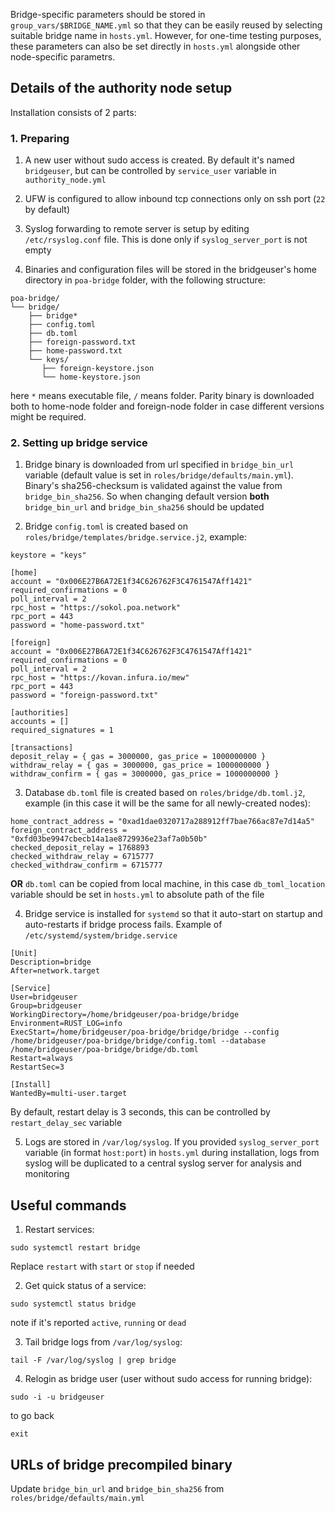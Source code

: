 Bridge-specific parameters should be stored in `group_vars/$BRIDGE_NAME.yml` so that they can be easily reused by selecting suitable bridge name in `hosts.yml`. However, for one-time testing purposes, these parameters can also be set directly in `hosts.yml` alongside other node-specific parametrs.

## Details of the authority node setup
Installation consists of 2 parts:

### 1. Preparing
1. A new user without sudo access is created. By default it's named `bridgeuser`, but can be controlled by `service_user` variable in `authority_node.yml`

2. UFW is configured to allow inbound tcp connections only on ssh port (`22` by default)

3. Syslog forwarding to remote server is setup by editing `/etc/rsyslog.conf` file. This is done only if `syslog_server_port` is not empty

4. Binaries and configuration files will be stored in the bridgeuser's home directory in `poa-bridge` folder, with the following structure:
```
poa-bridge/
└── bridge/
    ├── bridge*
    ├── config.toml
    ├── db.toml
    ├── foreign-password.txt
    ├── home-password.txt
    └── keys/
       ├── foreign-keystore.json
       └── home-keystore.json
```
here `*` means executable file, `/` means folder. Parity binary is downloaded both to home-node folder and foreign-node folder in case different versions might be required.

### 2. Setting up bridge service
1. Bridge binary is downloaded from url specified in `bridge_bin_url` variable (default value is set in `roles/bridge/defaults/main.yml`). Binary's sha256-checksum is validated against the value from `bridge_bin_sha256`. So when changing default version **both** `bridge_bin_url` and `bridge_bin_sha256` should be updated

2. Bridge `config.toml` is created based on `roles/bridge/templates/bridge.service.j2`, example:
```
keystore = "keys"

[home]
account = "0x006E27B6A72E1f34C626762F3C4761547Aff1421"
required_confirmations = 0
poll_interval = 2
rpc_host = "https://sokol.poa.network"
rpc_port = 443
password = "home-password.txt"

[foreign]
account = "0x006E27B6A72E1f34C626762F3C4761547Aff1421"
required_confirmations = 0
poll_interval = 2
rpc_host = "https://kovan.infura.io/mew"
rpc_port = 443
password = "foreign-password.txt"

[authorities]
accounts = []
required_signatures = 1

[transactions]
deposit_relay = { gas = 3000000, gas_price = 1000000000 }
withdraw_relay = { gas = 3000000, gas_price = 1000000000 }
withdraw_confirm = { gas = 3000000, gas_price = 1000000000 }
```

3. Database `db.toml` file is created based on `roles/bridge/db.toml.j2`, example (in this case it will be the same for all newly-created nodes):
```
home_contract_address = "0xad1dae0320717a288912ff7bae766ac87e7d14a5"
foreign_contract_address = "0xfd03be9947cbecb14a1ae8729936e23af7a0b50b"
checked_deposit_relay = 1768893
checked_withdraw_relay = 6715777
checked_withdraw_confirm = 6715777
```
**OR** `db.toml` can be copied from local machine, in this case `db_toml_location` variable should be set in `hosts.yml` to absolute path of the file

4. Bridge service is installed for `systemd` so that it auto-start on startup and auto-restarts if bridge process fails. Example of `/etc/systemd/system/bridge.service`
```
[Unit]
Description=bridge
After=network.target

[Service]
User=bridgeuser
Group=bridgeuser
WorkingDirectory=/home/bridgeuser/poa-bridge/bridge
Environment=RUST_LOG=info
ExecStart=/home/bridgeuser/poa-bridge/bridge/bridge --config /home/bridgeuser/poa-bridge/bridge/config.toml --database /home/bridgeuser/poa-bridge/bridge/db.toml
Restart=always
RestartSec=3

[Install]
WantedBy=multi-user.target
```
By default, restart delay is 3 seconds, this can be controlled by `restart_delay_sec` variable

5. Logs are stored in `/var/log/syslog`. If you provided `syslog_server_port` variable (in format `host:port`) in `hosts.yml` during installation, logs from syslog will be duplicated to a central syslog server for analysis and monitoring

## Useful commands
1. Restart services:
```
sudo systemctl restart bridge
```
Replace `restart` with `start` or `stop` if needed

2. Get quick status of a service:
```
sudo systemctl status bridge
```
note if it's reported `active`, `running` or `dead`

3. Tail bridge logs from `/var/log/syslog`:
```
tail -F /var/log/syslog | grep bridge
```

4. Relogin as bridge user (user without sudo access for running bridge):
```
sudo -i -u bridgeuser
```
to go back
```
exit
```

## URLs of bridge precompiled binary
Update `bridge_bin_url` and `bridge_bin_sha256` from `roles/bridge/defaults/main.yml`
